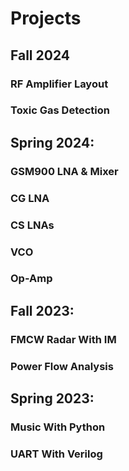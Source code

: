 # Projects
## Fall 2024
### RF Amplifier Layout
### Toxic Gas Detection
## Spring 2024:
### GSM900 LNA & Mixer
### CG LNA
### CS LNAs
### VCO
### Op-Amp
## Fall 2023:
### FMCW Radar With IM
### Power Flow Analysis
## Spring 2023:
### Music With Python
### UART With Verilog

